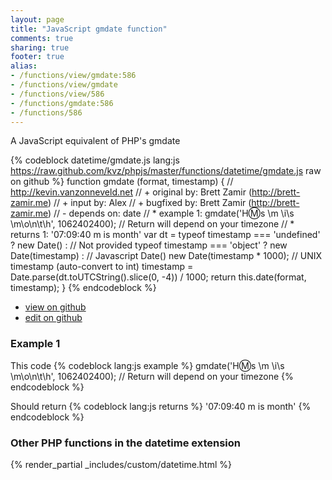 ```yaml
---
layout: page
title: "JavaScript gmdate function"
comments: true
sharing: true
footer: true
alias:
- /functions/view/gmdate:586
- /functions/view/gmdate
- /functions/view/586
- /functions/gmdate:586
- /functions/586
---
```

<!-- Generated by Rakefile:build -->
A JavaScript equivalent of PHP's gmdate

{% codeblock datetime/gmdate.js lang:js https://raw.github.com/kvz/phpjs/master/functions/datetime/gmdate.js raw on github %}
function gmdate (format, timestamp) {
  // http://kevin.vanzonneveld.net
  // +   original by: Brett Zamir (http://brett-zamir.me)
  // +   input by: Alex
  // +   bugfixed by: Brett Zamir (http://brett-zamir.me)
  // -    depends on: date
  // *     example 1: gmdate('H:m:s \\m \\i\\s \\m\\o\\n\\t\\h', 1062402400); // Return will depend on your timezone
  // *     returns 1: '07:09:40 m is month'
  var dt = typeof timestamp === 'undefined' ? new Date() : // Not provided
      typeof timestamp === 'object' ? new Date(timestamp) : // Javascript Date()
      new Date(timestamp * 1000); // UNIX timestamp (auto-convert to int)
  timestamp = Date.parse(dt.toUTCString().slice(0, -4)) / 1000;
  return this.date(format, timestamp);
}
{% endcodeblock %}

 - [view on github](https://github.com/kvz/phpjs/blob/master/functions/datetime/gmdate.js)
 - [edit on github](https://github.com/kvz/phpjs/edit/master/functions/datetime/gmdate.js)

### Example 1
This code
{% codeblock lang:js example %}
gmdate('H:m:s \\m \\i\\s \\m\\o\\n\\t\\h', 1062402400); // Return will depend on your timezone
{% endcodeblock %}

Should return
{% codeblock lang:js returns %}
'07:09:40 m is month'
{% endcodeblock %}


### Other PHP functions in the datetime extension
{% render_partial _includes/custom/datetime.html %}
